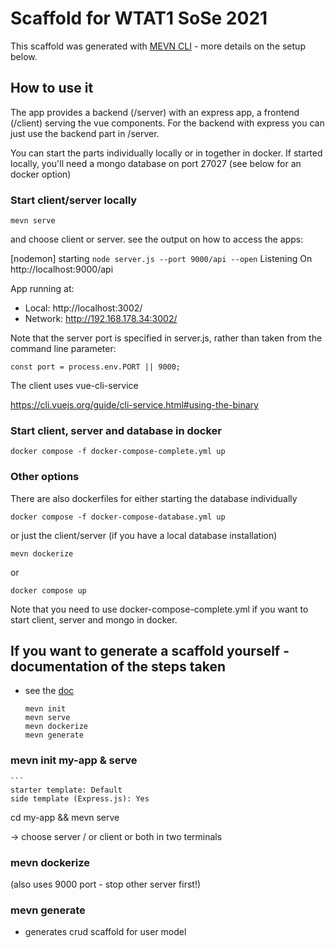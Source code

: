 # Scaffold for WTAT1 SoSe 2021

This scaffold was generated with [MEVN CLI](https://mevn.madlabs.xyz/) - more
details on the setup below.

## How to use it

The app provides a backend (/server) with an express app, a frontend (/client)
serving the vue components.
For the backend with express you can just use the backend part in /server.

You can start the parts individually locally or in together in docker. If started locally,
you'll need a mongo database on port 27027 (see below for an docker option)

### Start client/server locally

    mevn serve

and choose client or server. see the output on how to access the apps: 

[nodemon] starting `node server.js --port 9000/api --open`
Listening On http://localhost:9000/api


App running at:
- Local:   http://localhost:3002/
- Network: http://192.168.178.34:3002/


Note that the server port is specified in server.js, rather than taken from the command line parameter:

    const port = process.env.PORT || 9000;

The client uses vue-cli-service

https://cli.vuejs.org/guide/cli-service.html#using-the-binary

### Start client, server and database in docker

    docker compose -f docker-compose-complete.yml up


### Other options

There are also dockerfiles for either starting the database individually

    docker compose -f docker-compose-database.yml up

or just the client/server (if you have a local database installation)

    mevn dockerize

or

    docker compose up


Note that you need to use docker-compose-complete.yml if you want to start
client, server and mongo in docker.


## If you want to generate a scaffold yourself - documentation of the steps taken

* see the [doc](https://mevn.madlabs.xyz/guide/commands.html)

     ```
     mevn init
     mevn serve
     mevn dockerize
     mevn generate

### mevn init my-app & serve

    ```
    starter template: Default
    side template (Express.js): Yes


cd my-app && mevn serve

-> choose server / or client or both in two terminals


### mevn dockerize

(also uses 9000 port - stop other server first!)

### mevn generate

 - generates crud scaffold for user model
